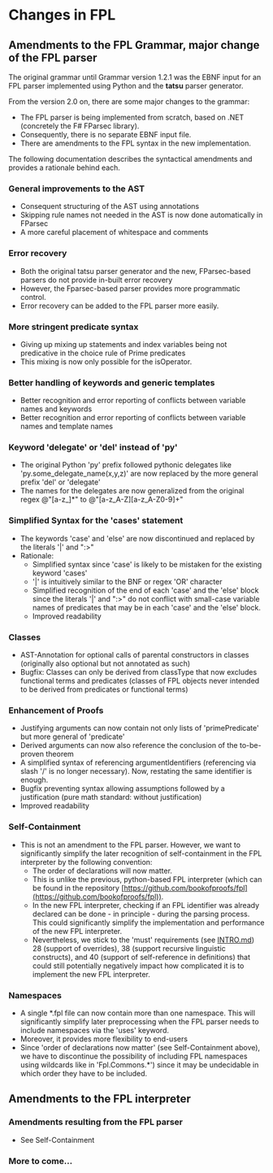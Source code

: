 ﻿# Changes in FPL 
## Amendments to the FPL Grammar, major change of the FPL parser   
The original grammar until Grammar version 1.2.1 was the EBNF input for an FPL parser implemented using Python and the **tatsu** parser generator.

From the version 2.0 on, there are some major changes to the grammar:
* The FPL parser is being implemented from scratch, based on .NET (concretely the F# FParsec library). 
* Consequently, there is no separate EBNF input file. 
* There are amendments to the FPL syntax in the new implementation.

The following documentation describes the syntactical amendments and provides a rationale behind each.

### General improvements to the AST
* Consequent structuring of the AST using annotations 
* Skipping rule names not needed in the AST is now done automatically in FParsec
* A more careful placement of whitespace and comments

### Error recovery
* Both the original tatsu parser generator and the new, FParsec-based parsers do not provide in-built error recovery
* However, the Fparsec-based parser provides more programmatic control. 
* Error recovery can be added to the FPL parser more easily.

### More stringent predicate syntax
* Giving up mixing up statements and index variables being not predicative in the choice rule of Prime predicates 
* This mixing is now only possible for the isOperator.

### Better handling of keywords and generic templates
* Better recognition and error reporting of conflicts between variable names and keywords 
* Better recognition and error reporting of conflicts between variable names and template names

### Keyword 'delegate' or 'del' instead of 'py'
* The original Python 'py' prefix followed pythonic delegates like 'py.some_delegate_name(x,y,z)' are now replaced by the more general prefix 'del' or 'delegate'
* The names for the delegates are now generalized from the original regex @"[a-z_]*" to @"[a-z_A-Z][a-z_A-Z0-9]+"

### Simplified Syntax for the 'cases' statement
* The keywords 'case' and 'else' are now discontinued and replaced by the literals '|' and ":>"
* Rationale: 
    * Simplified syntax since 'case' is likely to be mistaken for the existing keyword 'cases'
    * '|' is intuitively similar to the BNF or regex 'OR' character 
    * Simplified recognition of the end of each 'case' and the 'else' block since the literals '|' and ":>" do not conflict with small-case variable names of predicates that may be in each 'case' and the 'else' block.
    * Improved readability

### Classes 
* AST-Annotation for optional calls of parental constructors in classes (originally also optional but not annotated as such)
* Bugfix: Classes can only be derived from classType that now excludes functional terms and predicates (classes of FPL objects never intended to be derived from predicates or functional terms) 

### Enhancement of Proofs
* Justifying arguments can now contain not only lists of 'primePredicate' but more general of 'predicate'
* Derived arguments can now also reference the conclusion of the to-be-proven theorem
* A simplified syntax of referencing argumentIdentifiers (referencing via slash '/' is no longer necessary). Now, restating the same identifier is enough.
* Bugfix preventing syntax allowing assumptions followed by a justification (pure math standard: without justification)
* Improved readability

### Self-Containment 
* This is not an amendment to the FPL parser. However, we want to significantly simplify the later recognition of self-containment in the FPL interpreter by the following convention:
    * The order of declarations will now matter. 
    * This is unlike the previous, python-based FPL interpreter (which can be found in the repository [https://github.com/bookofproofs/fpl](https://github.com/bookofproofs/fpl)).
    * In the new FPL interpreter, checking if an FPL identifier was already declared can be done - in principle - during the parsing process. This could significantly simplify the implementation and performance of the new FPL interpreter.
    * Nevertheless, we stick to the 'must' requirements (see [INTRO.md](https://github.com/bookofproofs/fpl.net/blob/main/)) 28 (support of overrides), 38 (support recursive linguistic constructs), and 40 (support of self-reference in definitions) that could still potentially negatively impact how complicated it is to implement the new FPL interpreter.

### Namespaces
* A single *.fpl file can now contain more than one namespace. This will significantly simplify later preprocessing when the FPL parser needs to include namespaces via the 'uses' keyword. 
* Moreover, it provides more flexibility to end-users
* Since 'order of declarations now matter' (see Self-Containment above), we have to discontinue the possibility of including FPL namespaces using wildcards like in 'Fpl.Commons.*') since it may be undecidable in which order they have to be included.

## Amendments to the FPL interpreter 
### Amendments resulting from the FPL parser
* See Self-Containment
### More to come...
